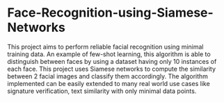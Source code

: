 # Face-Recognition-using-Siamese-Networks
This project aims to perform reliable facial recognition using minimal training data. An example of few-shot learning, this algorithm is able to distinguish between faces by using a dataset having only 10 instances of each face. This project uses Siamese networks to compute the similarity between 2 facial images and classify them accordingly. The algorithm implemented can be easily extended to many real world use cases like signature verification, text similarity with only minimal data points.
